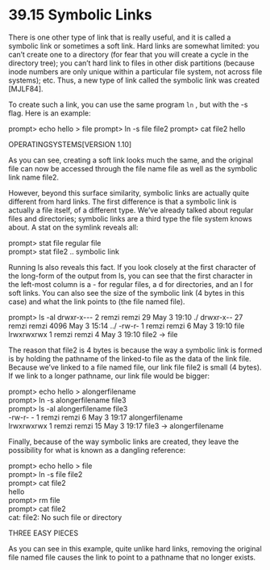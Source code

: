 # 39.15 Symbolic Links  

There is one other type of link that is really useful, and it is called a symbolic link or sometimes a soft link. Hard links are somewhat limited: you can’t create one to a directory (for fear that you will create a cycle in the directory tree); you can’t hard link to files in other disk partitions (because inode numbers are only unique within a particular file system, not across file systems); etc. Thus, a new type of link called the symbolic link was created [MJLF84].  

To create such a link, you can use the same program $\mathtt { l n }$ , but with the -s flag. Here is an example:  

prompt> echo hello $>$ file prompt> ln -s file file2 prompt> cat file2 hello  

OPERATINGSYSTEMS[VERSION 1.10]  

As you can see, creating a soft link looks much the same, and the original file can now be accessed through the file name file as well as the symbolic link name file2.  

However, beyond this surface similarity, symbolic links are actually quite different from hard links. The first difference is that a symbolic link is actually a file itself, of a different type. We’ve already talked about regular files and directories; symbolic links are a third type the file system knows about. A stat on the symlink reveals all:  

prompt> stat file regular file   
prompt> stat file2 .. symbolic link  

Running ls also reveals this fact. If you look closely at the first character of the long-form of the output from ls, you can see that the first character in the left-most column is a - for regular files, a d for directories, and an l for soft links. You can also see the size of the symbolic link (4 bytes in this case) and what the link points to (the file named file).  

prompt> ls -al drwxr-x--- 2 remzi remzi 29 May 3 19:10 ./ drwxr-x-- 27 remzi remzi 4096 May 3 15:14 ../ -rw-r- 1 remzi remzi 6 May 3 19:10 file lrwxrwxrwx 1 remzi remzi 4 May 3 19:10 file2 -> file  

The reason that file2 is 4 bytes is because the way a symbolic link is formed is by holding the pathname of the linked-to file as the data of the link file. Because we’ve linked to a file named file, our link file file2 is small (4 bytes). If we link to a longer pathname, our link file would be bigger:  

prompt> echo hello $>$ alongerfilename   
prompt> ln -s alongerfilename file3   
prompt> ls -al alongerfilename file3   
-rw-r- - 1 remzi remzi 6 May 3 19:17 alongerfilename   
lrwxrwxrwx 1 remzi remzi 15 May 3 19:17 file3 -> alongerfilename  

Finally, because of the way symbolic links are created, they leave the possibility for what is known as a dangling reference:  

prompt> echo hello $>$ file   
prompt> ln -s file file2   
prompt> cat file2   
hello   
prompt> rm file   
prompt> cat file2   
cat: file2: No such file or directory  

THREE EASY PIECES  

As you can see in this example, quite unlike hard links, removing the original file named file causes the link to point to a pathname that no longer exists.  

